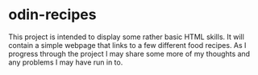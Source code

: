 # odin-recipes

This project is intended to display some rather basic HTML skills. It will contain a simple webpage that links to a few different food recipes.
As I progress through the project I may share some more of my thoughts and any problems I may have run in to.